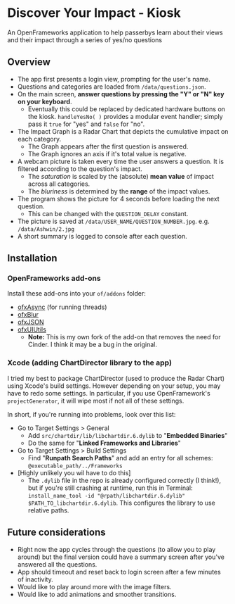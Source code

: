 # Discover Your Impact - Kiosk
An OpenFrameworks application to help passerbys learn about their views and their impact through a series of yes/no questions

## Overview
- The app first presents a login view, prompting for the user's name.
- Questions and categories are loaded from `/data/questions.json`.
- On the main screen, **answer questions by pressing the "Y" or "N" key on your keyboard**.
  - Eventually this could be replaced by dedicated hardware buttons on the kiosk. `handleYesNo( )` provides a modular event handler; simply pass it `true` for "yes" and `false` for "no".
- The Impact Graph is a Radar Chart that depicts the cumulative impact on each category.
  - The Graph appears after the first question is answered.
  - The Graph ignores an axis if it's total value is negative.
- A webcam picture is taken every time the user answers a question. It is filtered according to the question's impact.
  - The *saturation* is scaled by the (absolute) **mean value** of impact across all categories.
  - The *bluriness* is determined by the **range** of the impact values.
- The program shows the picture for 4 seconds before loading the next question.
  - This can be changed with the `QUESTION_DELAY` constant.
- The picture is saved at `/data/USER_NAME/QUESTION_NUMBER.jpg`. e.g. `/data/Ashwin/2.jpg`
- A short summary is logged to console after each question.

## Installation

### OpenFrameworks add-ons
Install these add-ons into your `of/addons` folder:
- [ofxAsync](https://github.com/funatsufumiya/ofxAsync) (for running threads)
- [ofxBlur](https://github.com/kylemcdonald/ofxBlur)
- [ofxJSON](https://github.com/jeffcrouse/ofxJSON)
- [ofxUIUtils](https://github.com/aaga/ofxUIUtils)
  - **Note:** This is my own fork of the add-on that removes the need for Cinder. I think it may be a bug in the original.

### Xcode (adding ChartDirector library to the app)
I tried my best to package ChartDirector (used to produce the Radar Chart) using Xcode's build settings. However depending on your setup, you may have to redo some settings. In particular, if you use OpenFramework's `projectGenerator`, it will wipe most if not all of these settings.

In short, if you're running into problems, look over this list:
- Go to Target Settings > General
  - Add `src/chartdir/lib/libchartdir.6.dylib` to "**Embedded Binaries**"
  - Do the same for "**Linked Frameworks and Libraries**"
- Go to Target Settings > Build Settings
  - Find "**Runpath Search Paths**" and add an entry for all schemes: `@executable_path/../Frameworks`
- [Highly unlikely you wil have to do this]
  - The `.dylib` file in the repo is already configured correctly (I think!), but if you're still crashing at runtime, run this in Terminal: `install_name_tool -id "@rpath/libchartdir.6.dylib" $PATH_TO_libchartdir.6.dylib`. This configures the library to use relative paths.

## Future considerations
- Right now the app cycles through the questions (to allow you to play around) but the final version could have a summary screen after you've answered all the questions.
- App should timeout and reset back to login screen after a few minutes of inactivity.
- Would like to play around more with the image filters.
- Would like to add animations and smoother transitions.
